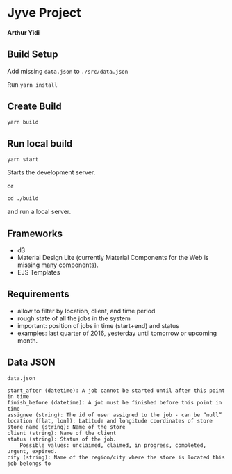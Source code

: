 # Jyve Project

#### Arthur Yidi

## Build Setup

Add missing `data.json` to `./src/data.json`

Run `yarn install`

## Create Build

`yarn build`

## Run local build

`yarn start`

Starts the development server.

or

`cd ./build`

and run a local server.

## Frameworks

- d3
- Material Design Lite (currently Material Components for the Web is missing many components).
- EJS Templates

## Requirements

-  allow to filter by location, client, and time period
-  rough state of all the jobs in the system
-  important: position of jobs in time (start+end) and status
-  examples: last quarter of 2016, yesterday until tomorrow or upcoming month.

## Data JSON

```
data.json

start_after (datetime): A job cannot be started until after this point in time
finish_before (datetime): A job must be finished before this point in time
assignee (string): The id of user assigned to the job - can be “null”
location ([lat, lon]): Latitude and longitude coordinates of store
store_name (string): Name of the store
client (string): Name of the client
status (string): Status of the job.
	Possible values: unclaimed, claimed, in progress, completed, urgent, expired.
city (string): Name of the region/city where the store is located this job belongs to
```
